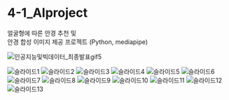 # 4-1_AIproject
얼굴형에 따른 안경 추천 및 <br> 안경 합성 이미지 제공 프로젝트
(Python, mediapipe)

![인공지능및빅데이터_최종발표gif5](https://github.com/everydayday/4-1_AIproject/assets/96685431/9a22cc59-c0d1-45a5-9178-98f445237b2a)



![슬라이드1](https://github.com/everydayday/4-1_AIproject/assets/96685431/ae7a3d79-f250-40af-b98a-b1fb852c31ad)
![슬라이드2](https://github.com/everydayday/4-1_AIproject/assets/96685431/dd93c5d9-442f-4a9f-9870-927384a91fec)
![슬라이드3](https://github.com/everydayday/4-1_AIproject/assets/96685431/3948aed1-7ab3-48c5-9f20-554babb12692)
![슬라이드4](https://github.com/everydayday/4-1_AIproject/assets/96685431/6d549a01-1858-4ec2-89ff-7765a732721f)
![슬라이드5](https://github.com/everydayday/4-1_AIproject/assets/96685431/2057172e-6888-4929-9634-b1b9c0b515d7)
![슬라이드6](https://github.com/everydayday/4-1_AIproject/assets/96685431/bb5a7963-e496-4cdc-b6e4-e99c6feabd39)
![슬라이드7](https://github.com/everydayday/4-1_AIproject/assets/96685431/a93143d7-7271-4636-a9f7-c8e64f6cf9f8)
![슬라이드8](https://github.com/everydayday/4-1_AIproject/assets/96685431/40ec8ee6-f9cf-4e98-b33b-54c298a2b2cd)
![슬라이드9](https://github.com/everydayday/4-1_AIproject/assets/96685431/c21ca411-0173-4248-b6bf-400b51d53c4c)
![슬라이드10](https://github.com/everydayday/4-1_AIproject/assets/96685431/bb443683-4730-4f90-8499-f6f177879bfa)
![슬라이드11](https://github.com/everydayday/4-1_AIproject/assets/96685431/8024e979-9ea2-4fc8-8aa2-ffdfb7fb4282)
![슬라이드12](https://github.com/everydayday/4-1_AIproject/assets/96685431/c1b46f0d-29e5-49cf-bd32-0cc895d2c87e)
![슬라이드13](https://github.com/everydayday/4-1_AIproject/assets/96685431/59772cf7-1a5c-4161-bf34-c48cfbcfd8cc)













